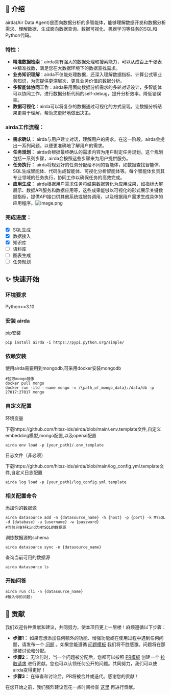 ## 📖 介绍
airda(Air Data Agent)是面向数据分析的多智能体，能够理解数据开发和数据分析需求、理解数据、生成面向数据查询、数据可视化、机器学习等任务的SQL和Python代码。
### 特性：

- **精准数据检索**：airda具有强大的数据处理和搜索能力，可以从成百上千张表中精准找数，满足您在大数据环境下的数据查找需求。
- **业务知识理解**：airda不仅能处理数据，还深入理解数据指标、计算公式等业务知识，为您提供更深层次、更具业务价值的数据分析。
- **多智能体协同工作**：airda采用面向数据分析需求的多轮对话设计，多智能体可以协同工作，进行数据分析代码的self-debug，提升分析效率，降低错误率。
- **数据可视化**：airda可以将复杂的数据通过可视化的方式呈现，让数据分析结果更易于理解，帮助您更好地做出决策。
### airda工作流程：
- **需求确认：** airda与用户建立对话，理解用户的需求。在这一阶段，airda会提出一系列问题，以便更准确地了解用户的需求。
- **任务规划：** airda会根据最终确认的需求内容为用户制定任务规划。这个规划包括一系列步骤，airda会按照这些步骤来为用户提供服务。
- **任务执行：** airda将规划好的任务分配给不同的智能体，如数据查找智能体、SQL生成智能体、代码生成智能体、可视化分析智能体等。每个智能体负责其专业领域的任务执行，协同工作以确保任务的高效完成。
- **应用生成：** airda根据用户需求任务将结果数据转化为应用成果，如指标大屏展示、数据API服务和数据应用等，这些成果能够以可视化的形式展示关键数据指标，提供API接口供其他系统或服务调用，以及根据用户需求生成具体的应用程序。![image.png](https://cdn.nlark.com/yuque/0/2024/png/197719/1710300903035-88553d9f-c683-4495-b48a-21ac46ec9c15.png#averageHue=%23f8f8f7&clientId=u2097a547-b42e-4&from=paste&height=433&id=zTI5J&originHeight=866&originWidth=1880&originalType=binary&ratio=2&rotation=0&showTitle=false&size=365231&status=done&style=none&taskId=ua5950672-3b82-42fc-b39f-bcffdb77ff4&title=&width=940)

### 完成进度：

- [x] SQL生成
- [x] 数据接入
- [x] 知识库
- [ ] 语料库
- [ ] 图表生成
- [ ] 任务规划

## ✨ 快速开始

### 环境要求

Python>=3.10

### 安装 airda

pip安装

```
pip install airda -i https://pypi.python.org/simple/
```

### 依赖安装

使用airda需要用到mongodb,可采用docker安装mongodb

```
#拉取mongo镜像
docker pull mongo
docker run -itd --name mongo -v /{path_of_mongo_data}:/data/db -p 27017:27017 mongo

```

### 自定义配置

环境变量

下载https://github.com/hitsz-ids/airda/blob/main/.env.template文件,自定义embedding模型,mongo配置,以及openai配置

```
airda env load -p {your_path}/.env_template
```

日志文件（非必须）

下载https://github.com/hitsz-ids/airda/blob/main/log_config.yml.template文件,自定义日志配置

```
airda log load -p {your_path}/log_config.yml.template
```



### 相关配置命令

添加你的数据源
```
airda datasource add -n {datasource_name} -h {host} -p {port} -k MYSQL -d {database} -u {username} -w {password}
#当前只支持kind为MYSQL的数据源
```
训练数据源的schema

```
airda datasource sync -n {datasource_name}
```
查询当前可用的数据源
```
airda datasource ls
```

### 开始问答

```
airda run cli -n {datasource_name}
#输入你的问题:
```







## 👏 贡献

我们欢迎各种贡献和建议，共同努力，使本项目更上一层楼！麻烦遵循以下步骤：

- **步骤1：** 如果您想添加任何额外的功能、增强功能或在使用过程中遇到任何问题，请发布一个 [问题](https://github.com/hitsz-ids/SQLAgent/issues) 。如果您能遵循 [问题模板](https://github.com/hitsz-ids/SQLAgent/issues/1) 我们将不胜感激。问题将在那里被讨论和分配。
- **步骤2：** 无论何时，当一个问题被分配后，您都可以按照 [PR模板](https://github.com/hitsz-ids/SQLAgent/pulls) 创建一个 [拉取请求](https://github.com/hitsz-ids/SQLAgent/pulls) 进行贡献。您也可以认领任何公开的问题。共同努力，我们可以使airda变得更好！
- **步骤3：** 在审查和讨论后，PR将被合并或迭代。感谢您的贡献！

在您开始之前，我们强烈建议您花一点时间检查 [这里](https://github.com/hitsz-ids/SQLAgent/blob/developing/CONTRIBUTING.md) 再进行贡献。

